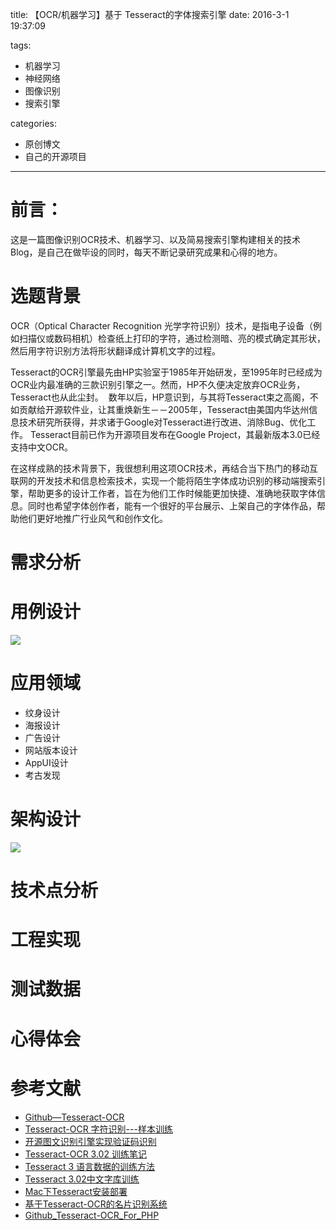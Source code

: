 title: 【OCR/机器学习】基于 Tesseract的字体搜索引擎
date: 2016-3-1 19:37:09

tags:

- 机器学习
- 神经网络
- 图像识别
- 搜索引擎

categories:

- 原创博文
- 自己的开源项目

---
# 前言：

这是一篇图像识别OCR技术、机器学习、以及简易搜索引擎构建相关的技术Blog，是自己在做毕设的同时，每天不断记录研究成果和心得的地方。

<!--more-->

# 选题背景

OCR（Optical Character Recognition 光学字符识别）技术，是指电子设备（例如扫描仪或数码相机）检查纸上打印的字符，通过检测暗、亮的模式确定其形状，然后用字符识别方法将形状翻译成计算机文字的过程。 

Tesseract的OCR引擎最先由HP实验室于1985年开始研发，至1995年时已经成为OCR业内最准确的三款识别引擎之一。然而，HP不久便决定放弃OCR业务，Tesseract也从此尘封。 
数年以后，HP意识到，与其将Tesseract束之高阁，不如贡献给开源软件业，让其重焕新生－－2005年，Tesseract由美国内华达州信息技术研究所获得，并求诸于Google对Tesseract进行改进、消除Bug、优化工作。 Tesseract目前已作为开源项目发布在Google Project，其最新版本3.0已经支持中文OCR。

在这样成熟的技术背景下，我很想利用这项OCR技术，再结合当下热门的移动互联网的开发技术和信息检索技术，实现一个能将陌生字体成功识别的移动端搜索引擎，帮助更多的设计工作者，旨在为他们工作时候能更加快捷、准确地获取字体信息。同时也希望字体创作者，能有一个很好的平台展示、上架自己的字体作品，帮助他们更好地推广行业风气和创作文化。

# 需求分析




# 用例设计
![](http://7xi6qz.com1.z0.glb.clouddn.com/%E6%AF%95%E8%AE%BE%E5%AD%97%E4%BD%93%E6%90%9C%E7%B4%A2%E5%BC%95%E6%93%8E-%E7%94%A8%E4%BE%8B%E5%9B%BE%E5%88%9D%E7%A8%BF.png)

# 应用领域
- 纹身设计
- 海报设计
- 广告设计
- 网站版本设计
- AppUI设计
- 考古发现



# 架构设计


![](http://7xi6qz.com1.z0.glb.clouddn.com/%E6%AF%95%E8%AE%BE%E5%AD%97%E4%BD%93%E6%90%9C%E7%B4%A2%E5%BC%95%E6%93%8E.png)


# 技术点分析




# 工程实现



# 测试数据


# 心得体会

# 参考文献

- [Github—Tesseract-OCR](https://github.com/tesseract-ocr)
- [ Tesseract-OCR 字符识别---样本训练](http://blog.csdn.net/firehood_/article/details/8433077)
- [开源图文识别引擎实现验证码识别 ](http://bbs.aardio.com/forum.php?mod=viewthread&tid=12601)
- [Tesseract-OCR 3.02 训练笔记](http://www.cnblogs.com/ShineTan/archive/2013/04/15/3021523.html)
- [Tesseract 3 语言数据的训练方法](http://www.cnblogs.com/mjorcen/p/3799996.htm)
- [Tesseract 3.02中文字库训练](http://www.cnblogs.com/mjorcen/p/3800739.html)
- [Mac下Tesseract安装部署](http://holybless.iteye.com/blog/1338717)
- [基于Tesseract-OCR的名片识别系统](http://cdmd.cnki.com.cn/Article/CDMD-10561-1014065487.htm)
- [Github_Tesseract-OCR_For_PHP](https://github.com/thiagoalessio/tesseract-ocr-for-php)